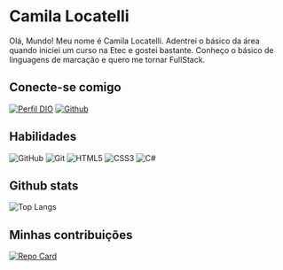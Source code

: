 # Camila Locatelli


<P>Olá, Mundo! Meu nome é Camila Locatelli. Adentrei o básico da área quando iniciei um curso na Etec e gostei bastante. Conheço o básico de linguagens de marcação e quero me tornar FullStack. </P>


## Conecte-se comigo
[![Perfil DIO](https://img.shields.io/badge/-Meu%20Perfil%20na%20DIO-cdb4db)](https://web.dio.me/users/camilalocatelli0204)
[![Github](https://img.shields.io/badge/-Github-cdb4db?style=flat&logo=github&logoColor=000)](https://github.com/camilalocatelli)


## Habilidades
![GitHub](https://img.shields.io/badge/GitHub-ffafcc?style=for-the-badge&logo=github)
![Git](https://img.shields.io/badge/Git-ffafcc?style=for-the-badge&logo=git)
![HTML5](https://img.shields.io/badge/html5-ffafcc?style=for-the-badge&logo=html5)
![CSS3](https://img.shields.io/badge/css3-ffafcc?style=for-the-badge&logo=css3)
 ![C#](https://img.shields.io/badge/c%23-ffafcc.svg?style=for-the-badge&logo=c-sharp&logoColor=6a994e)


## Github stats

![Top Langs](https://github-readme-stats-git-masterrstaa-rickstaa.vercel.app/api/top-langs/?username=camilalocatelli&layout=compact&bg_color=ffafcc&border_color=cdb4db&title_color=E94D5F&text_color=FFF)

## Minhas contribuições
[![Repo Card](https://github-readme-stats.vercel.app/api/pin/?username=camilalocatelli&repo=dio-lab-open-source&bg_color=ffafcc&border_color=ffafcc&title_color=E94D5F&text_color=black)](https://github.com/camilalocatelli/dio-lab-open-source)